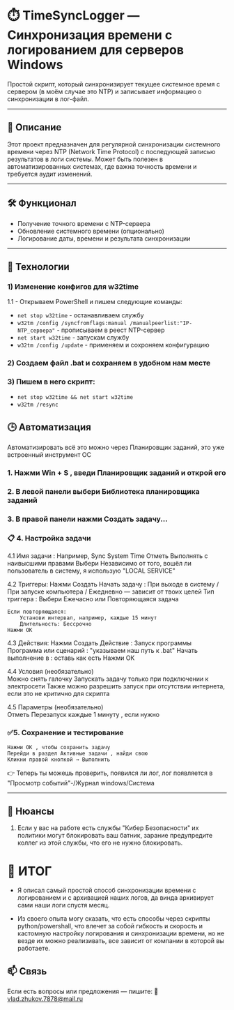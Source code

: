 # ⏱️ TimeSyncLogger — Синхронизация времени с логированием для серверов Windows

Простой скрипт, который синхронизирует текущее системное время с сервером (в моём случае это NTP) и записывает информацию о синхронизации в лог-файл.

---

## 🎯 Описание

Этот проект предназначен для регулярной синхронизации системного времени через NTP (Network Time Protocol) с последующей записью результатов в логи системы. Может быть полезен в автоматизированных системах, где важна точность времени и требуется аудит изменений.

---

## 🛠️ Функционал

- Получение точного времени с NTP-сервера  
- Обновление системного времени (опционально)  
- Логирование даты, времени и результата синхронизации  

---

## 🧩 Технологии

### 1) Изменение конфигов для w32time

1.1 - Открываем PowerShell и пишем следующие команды:
-   `net stop w32time` - останавливаем службу
-   `w32tm /config /syncfromflags:manual /manualpeerlist:"IP-NTP_сервера"` - прописываем в реест NTP-сервер
-   `net start w32time` - запускам службу
-   `w32tm /config /update` - применяем и сохроняем конфигурацию

### 2) Создаем файл .bat и сохраняем в удобном нам месте

### 3) Пишем в него скрипт:
-   `net stop w32time && net start w32time`
-   `w32tm /resync`

## 🕒 Автоматизация

Автоматизировать всё это можно через Планировщик заданий, это уже встроенный инструмент ОС

### 1. Нажми Win + S , введи Планировщик заданий  и открой его
 
### 2. В левой панели выбери Библиотека планировщика заданий

### 3. В правой панели нажми Создать задачу...

### 📋 4. Настройка задачи

4.1 Имя задачи : Например, Sync System Time
    Отметь Выполнять с наивысшими правами 
    Выбери Независимо от того, вошёл ли пользователь в систему, я использую "LOCAL SERVICE"

4.2 Триггеры:
    Нажми Создать 
    Начать задачу : При выходе в систему / При запуске компьютера / Ежедневно — зависит от твоих целей
    Тип триггера : Выбери Ежечасно  или Повторяющаяся задача 

    Если повторяющаяся:
        Установи интервал, например, каждые 15 минут 
        Длительность: Бессрочно 
    Нажми ОК 

4.3 Действия:
    Нажми Создать 
    Действие : Запуск программы
    Программа или сценарий : "указываем наш путь к .bat"
    Начать выполнение в : оставь как есть
    Нажми ОК

4.4 Условия  (необязательно)  
    Можно снять галочку Запускать задачу только при подключении к электросети 
    Также можно разрешить запуск при отсутствии интернета, если это не критично для скрипта
     

4.5 Параметры  (необязательно)  
    Отметь Перезапуск каждые 1 минуту , если нужно 

### ✅5. Сохранение и тестирование 
    Нажми ОК , чтобы сохранить задачу
    Перейди в раздел Активные задачи , найди свою
    Кликни правой кнопкой → Выполнить 
     

👉 Теперь ты можешь проверить, появился ли лог, лог появляется в "Просмотр событий"-/Журнал windows/Система 

---

## 💩 Нюансы

1) Если у вас на работе есть службы "Кибер Безопасности" их политики могут блокировать ваш батник, зарание предупредите коллег из этой службы, что его не нужно блокировать.




# 🕋 ИТОГ

-   Я описал самый простой способ синхронизации времени с логированием и с архивацией наших логов, да винда архивирует сами наши логи спустя месяц.

-   Из своего опыта могу сказать, что есть способы через скрипты python/powershall, что влечет за собой гибкость и скорость и кастомную настройку логирования и синхронизации времени, но не везде их можно реализивать, все зависит от компании в которой вы работаете.



## 📫 Связь 

Если есть вопросы или предложения — пишите:
📧 vlad.zhukov.7878@mail.ru 
